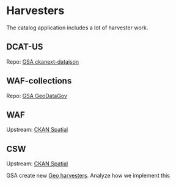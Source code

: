 # Harvesters

The catalog application includes a lot of harvester work.  

## DCAT-US 
Repo: [GSA ckanext-datajson](https://github.com/GSA/ckanext-datajson)

## WAF-collections
Repo: [GSA GeoDataGov](https://github.com/GSA/ckanext-geodatagov/blob/master/ckanext/geodatagov/harvesters/waf_collection.py#L16)

## WAF
Upstream: [CKAN Spatial](https://github.com/ckan/ckanext-spatial/blob/master/ckanext/spatial/harvesters/waf.py#L24)

## CSW
Upstream: [CKAN Spatial](https://github.com/ckan/ckanext-spatial/blob/master/ckanext/spatial/harvesters/csw.py#L19)


GSA create new [Geo harvesters](https://github.com/GSA/ckanext-geodatagov/blob/master/ckanext/geodatagov/harvesters/base.py#L181). Analyze how we implement this
